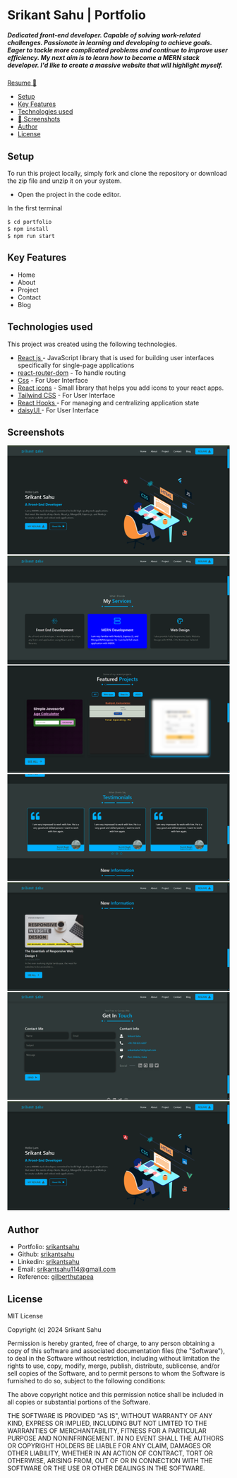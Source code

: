 # Srikant Sahu | Portfolio

##### Dedicated front-end developer. Capable of solving work-related challenges. Passionate in learning and developing to achieve goals. Eager to tackle more complicated problems and continue to improve user efficiency. My next aim is to learn how to become a MERN stack developer. I'd like to create a massive website that will highlight myself.

[Resume 💼](https://drive.google.com/file/d/1RbIE-g7Nsj_kvOkOy3EQQIW7SlusRXt3/view?usp=sharing)

- [Setup](#setup)
- [Key Features](#key-features)
- [Technologies used](#technologies-used)
- [📸 Screenshots](#screenshots)
- [Author](#author)
- [License](#license)

## Setup

To run this project locally, simply fork and clone the repository or download the zip file and unzip it on your system.

- Open the project in the code editor.

In the first terminal

```
$ cd portfolio
$ npm install
$ npm run start
```

## Key Features

- Home
- About
- Project
- Contact
- Blog

## Technologies used

This project was created using the following technologies.

- [React js ](https://www.npmjs.com/package/react) - JavaScript library that is used for building user interfaces specifically for single-page applications
- [react-router-dom](https://www.npmjs.com/package/react-router-dom) - To handle routing
- [Css](https://developer.mozilla.org/en-US/docs/Web/CSS) - For User Interface
- [React icons](https://react-icons.github.io/react-icons/) -
  Small library that helps you add icons to your react apps.
- [Tailwind CSS](https://tailwindcss.com/) - For User Interface
- [React Hooks ](https://reactjs.org/docs/hooks-intro.html) - For managing and centralizing application state
- [daisyUI ](https://daisyui.com/docs/changelog/) - For User Interface

## Screenshots

![img-1](./portfolioImages/one.png)
![img-2](./portfolioImages/two.png)
![img-3](./portfolioImages/three.png)
![img-4](./portfolioImages/four.png)
![img-5](./portfolioImages/five.png)
![img-6](./portfolioImages/six.png)
[![Watch the video](./portfolioImages/one.png)](https://res.cloudinary.com/dkysfzs5s/video/upload/v1708245411/srikantPortfolio/portfoliovideo.mp4)


## Author

- Portfolio: [srikantsahu](https://srikantportfolio.vercel.app/)
- Github: [srikantsahu](https://github.com/Srikant114)
- Linkedin: [srikantsahu](https://www.linkedin.com/in/srikantsahu114/)
- Email: [srikantsahu114@gmail.com](mailto:srikantsahu114@gmail.com)
- Reference: [gilberthutapea](https://www.linkedin.com/in/gilberthutapea/)

## License

MIT License

Copyright (c) 2024 Srikant Sahu

Permission is hereby granted, free of charge, to any person obtaining a copy
of this software and associated documentation files (the "Software"), to deal
in the Software without restriction, including without limitation the rights
to use, copy, modify, merge, publish, distribute, sublicense, and/or sell
copies of the Software, and to permit persons to whom the Software is
furnished to do so, subject to the following conditions:

The above copyright notice and this permission notice shall be included in
all copies or substantial portions of the Software.

THE SOFTWARE IS PROVIDED "AS IS", WITHOUT WARRANTY OF ANY KIND, EXPRESS OR
IMPLIED, INCLUDING BUT NOT LIMITED TO THE WARRANTIES OF MERCHANTABILITY,
FITNESS FOR A PARTICULAR PURPOSE AND NONINFRINGEMENT. IN NO EVENT SHALL THE
AUTHORS OR COPYRIGHT HOLDERS BE LIABLE FOR ANY CLAIM, DAMAGES OR OTHER
LIABILITY, WHETHER IN AN ACTION OF CONTRACT, TORT OR OTHERWISE, ARISING FROM,
OUT OF OR IN CONNECTION WITH THE SOFTWARE OR THE USE OR OTHER DEALINGS IN
THE SOFTWARE.

